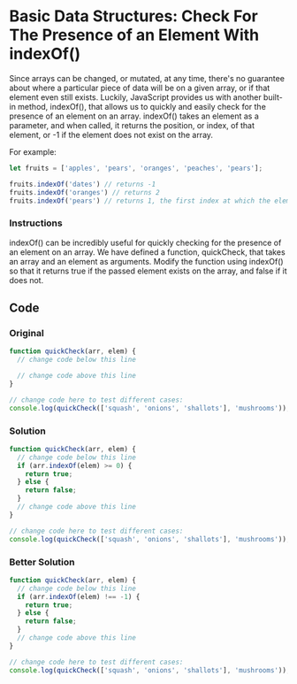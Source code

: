 # Basic Data Structures: Check For The Presence of an Element With indexOf()

Since arrays can be changed, or mutated, at any time, there's no guarantee about where a particular piece of data will be on a given array, or if that element even still exists. Luckily, JavaScript provides us with another built-in method, indexOf(), that allows us to quickly and easily check for the presence of an element on an array. indexOf() takes an element as a parameter, and when called, it returns the position, or index, of that element, or -1 if the element does not exist on the array.

For example:

```javascript
let fruits = ['apples', 'pears', 'oranges', 'peaches', 'pears'];

fruits.indexOf('dates') // returns -1
fruits.indexOf('oranges') // returns 2
fruits.indexOf('pears') // returns 1, the first index at which the element exists
```

### Instructions

indexOf() can be incredibly useful for quickly checking for the presence of an element on an array. We have defined a function, quickCheck, that takes an array and an element as arguments. Modify the function using indexOf() so that it returns true if the passed element exists on the array, and false if it does not.

## Code

### Original

```javascript
function quickCheck(arr, elem) {
  // change code below this line

  // change code above this line
}

// change code here to test different cases:
console.log(quickCheck(['squash', 'onions', 'shallots'], 'mushrooms'));
```

### Solution

```javascript
function quickCheck(arr, elem) {
  // change code below this line
  if (arr.indexOf(elem) >= 0) {
    return true;
  } else {
    return false;
  }
  // change code above this line
}

// change code here to test different cases:
console.log(quickCheck(['squash', 'onions', 'shallots'], 'mushrooms'));
```

### Better Solution

```javascript
function quickCheck(arr, elem) {
  // change code below this line
  if (arr.indexOf(elem) !== -1) {
    return true;
  } else {
    return false;
  }
  // change code above this line
}

// change code here to test different cases:
console.log(quickCheck(['squash', 'onions', 'shallots'], 'mushrooms'));
```
